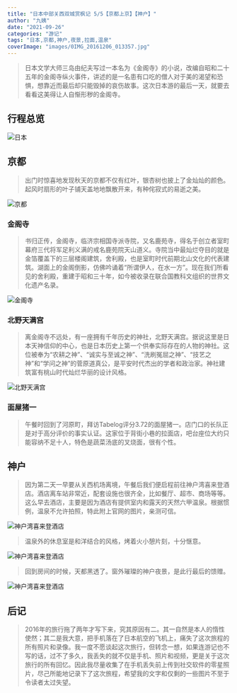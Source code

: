 ```yaml
---
title: "日本中部关西双城赏枫记 5/5【京都上京】【神户】"
author: "九姨"
date: "2021-09-26"
categories: "游记"
tags: "日本,京都,神户,夜景,拉面,温泉"
coverImage: "images/0IMG_20161206_013357.jpg"
---
```


>日本文学大师三岛由纪夫写过一本名为《金阁寺》的小说，改编自昭和二十五年的金阁寺纵火事件，讲述的是一名患有口吃的僧人对于美的渴望和恐惧，想靠近而最后却只能毁掉的哀伤故事。这次日本游的最后一天，就要去看看这美得让人自惭形秽的金阁寺。

## 行程总览

![日本](images/japan-2016.jpg)

## 京都

>出门时惊喜地发现秋天的京都不仅有红叶，银杏树也披上了金灿灿的颜色。起风时扇形的叶子铺天盖地地飘散开来，有种侘寂式的易逝之美。

![京都](images/Screen-Shot-2018-11-02-at-20.45.22.png)

### 金阁寺

>书归正传，金阁寺，临济宗相国寺派寺院，又名鹿苑寺，得名于创立者室町幕府三代将军足利义满的戒名鹿苑院天山道义。寺院当中最灿烂夺目的就是金箔覆盖下的三层楼阁建筑，舍利殿，也是室町时代前期北山文化的代表建筑。湖面上的金阁倒影，仿佛吟诵着“所谓伊人，在水一方”。现在我们所看见的舍利殿，重建于昭和三十年，如今被收录在联合国教科文组织的世界文化遗产名录。

![金阁寺](images/0IMG_20161206_013357.jpg)

### 北野天满宫

>离金阁寺不远处，有一座拥有千年历史的神社，北野天满宫。据说这里是日本天神信仰的中心，也是日本历史上第一个供奉实际存在的人物的神社。这位被奉为“农耕之神”、“诚实与至诚之神”、“洗刷冤屈之神”、“技艺之神”和“学问之神”的菅原道真公，是平安时代杰出的学者和政治家。神社建筑富有桃山时代灿烂华丽的设计风格。

![北野天满宫](images/IMG_20161206_101652.jpg)

### 面屋猪一

>午餐时回到了河原町，拜访Tabelog评分3.72的面屋猪一。店门口的长队正是对于高分评价的事实认证。这家位于背街小巷的拉面店，吧台座位大约只能容纳不足十人，特色是蔬菜汤底的叉烧面，很有个性。

## 神户

>因为第二天一早要从关西机场离境，午餐后我们便启程前往神户湾喜来登酒店。酒店离车站非常近，配套设施也很齐全，比如餐厅、超市、商场等等。这么早去酒店，主要是因为酒店有提供室内和露天的天然六甲温泉。根据惯例，温泉不允许拍照，特此附上官网的图片，亲测可信。

![神户湾喜来登酒店](images/sheraton-spa.jpg)

>温泉外的休息室是和洋结合的风格，烤着火小憩片刻，十分惬意。

![神户湾喜来登酒店](images/Screen-Shot-2018-11-02-at-20.45.02.png)

>回到房间的时候，天都黑透了。窗外璀璨的神户夜景，是此行最后的馈赠。

![神户湾喜来登酒店](images/IMG_20161207_064057.jpg)

## 后记

>2016年的旅行拖了两年才写下来，究其原因有二。其一自然是本人的惰性使然；其二是我大意，把手机落在了日本航空的飞机上，痛失了这次旅程的所有照片和录像。我一度不愿谈起这次旅行，但转念一想，如果连游记也不写的话，过不了多久，我丢失的就不仅是手机、照片和视频，更是关于这次旅行的所有回忆。因此我尽量收集了在手机丢失前上传到社交软件的零星照片，尽己所能地记录下了这次旅程，希望我的文字和仅剩的一些图片不至于令读者太过失望。
